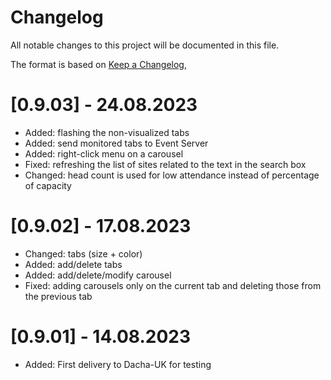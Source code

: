# Changelog

All notable changes to this project will be documented in this file.

The format is based on [Keep a Changelog](https://keepachangelog.com/en/1.0.0/),

# [0.9.03] - 24.08.2023
- Added: flashing the non-visualized tabs
- Added: send monitored tabs to Event Server
- Added: right-click menu on a carousel
- Fixed: refreshing the list of sites related to the text in the search box
- Changed: head count is used for low attendance instead of percentage of capacity
  
# [0.9.02] - 17.08.2023

- Changed: tabs (size + color)
- Added: add/delete tabs
- Added: add/delete/modify carousel
- Fixed: adding carousels only on the current tab and deleting those from the previous tab

# [0.9.01] - 14.08.2023

- Added: First delivery to Dacha-UK for testing
